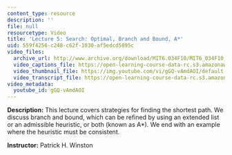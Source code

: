 ```yaml
---
content_type: resource
description: ''
file: null
resourcetype: Video
title: 'Lecture 5: Search: Optimal, Branch and Bound, A*'
uid: 559f4256-c248-c62f-1030-af5edcd5895c
video_files:
  archive_url: http://www.archive.org/download/MIT6.034F10/MIT6_034F10_lec05_300k.mp4
  video_captions_file: https://open-learning-course-data-rc.s3.amazonaws.com/6-034-artificial-intelligence-fall-2010/c7730e2ca4d75a189880041c6cc4a682_gGQ-vAmdAOI.vtt
  video_thumbnail_file: https://img.youtube.com/vi/gGQ-vAmdAOI/default.jpg
  video_transcript_file: https://open-learning-course-data-rc.s3.amazonaws.com/6-034-artificial-intelligence-fall-2010/3c419a58126d8c55a9417664b1437dc2_gGQ-vAmdAOI.pdf
video_metadata:
  youtube_id: gGQ-vAmdAOI
---
```


**Description:** This lecture covers strategies for finding the shortest path. We discuss branch and bound, which can be refined by using an extended list or an admissible heuristic, or both (known as A\*). We end with an example where the heuristic must be consistent.

**Instructor:** Patrick H. Winston